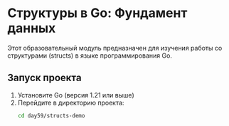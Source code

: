 # Структуры в Go: Фундамент данных

Этот образовательный модуль предназначен для изучения работы со структурами (structs) в языке программирования Go.

## Запуск проекта

1. Установите Go (версия 1.21 или выше)
2. Перейдите в директорию проекта:
   ```bash
   cd day59/structs-demo
